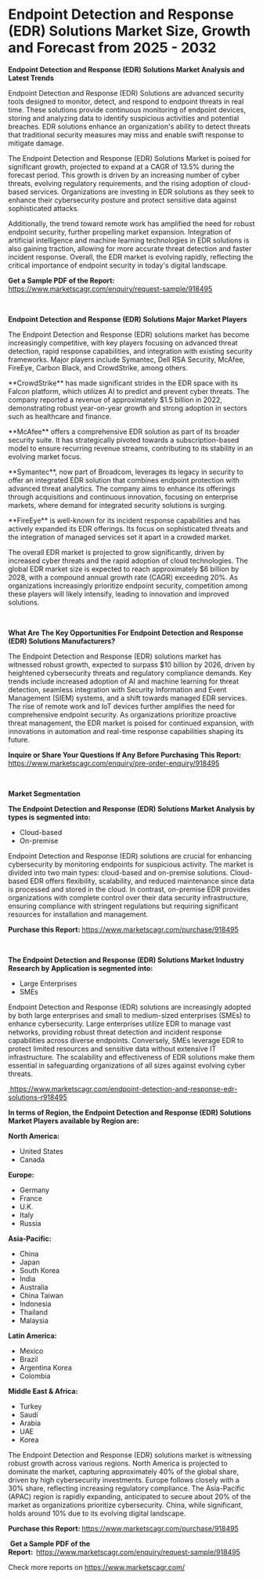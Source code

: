 <p><h1>Endpoint Detection and Response (EDR) Solutions Market Size, Growth and Forecast from 2025 - 2032</h1></p><p><strong>Endpoint Detection and Response (EDR) Solutions Market Analysis and Latest Trends</strong></p>
<p><p>Endpoint Detection and Response (EDR) Solutions are advanced security tools designed to monitor, detect, and respond to endpoint threats in real time. These solutions provide continuous monitoring of endpoint devices, storing and analyzing data to identify suspicious activities and potential breaches. EDR solutions enhance an organization's ability to detect threats that traditional security measures may miss and enable swift response to mitigate damage.</p><p>The Endpoint Detection and Response (EDR) Solutions Market is poised for significant growth, projected to expand at a CAGR of 13.5% during the forecast period. This growth is driven by an increasing number of cyber threats, evolving regulatory requirements, and the rising adoption of cloud-based services. Organizations are investing in EDR solutions as they seek to enhance their cybersecurity posture and protect sensitive data against sophisticated attacks. </p><p>Additionally, the trend toward remote work has amplified the need for robust endpoint security, further propelling market expansion. Integration of artificial intelligence and machine learning technologies in EDR solutions is also gaining traction, allowing for more accurate threat detection and faster incident response. Overall, the EDR market is evolving rapidly, reflecting the critical importance of endpoint security in today's digital landscape.</p></p>
<p><strong>Get a Sample PDF of the Report:&nbsp;</strong> <a href="https://www.marketscagr.com/enquiry/request-sample/918495?utm_campaign=3266&utm_medium=2&utm_source=Github&utm_content=ia&utm_term=11032025&utm_id=endpoint-detection-and-response-edr-solutions">https://www.marketscagr.com/enquiry/request-sample/918495</a></p>
<p>&nbsp;</p>
<p><strong>Endpoint Detection and Response (EDR) Solutions Major Market Players</strong></p>
<p><p>The Endpoint Detection and Response (EDR) solutions market has become increasingly competitive, with key players focusing on advanced threat detection, rapid response capabilities, and integration with existing security frameworks. Major players include Symantec, Dell RSA Security, McAfee, FireEye, Carbon Black, and CrowdStrike, among others.</p><p>**CrowdStrike** has made significant strides in the EDR space with its Falcon platform, which utilizes AI to predict and prevent cyber threats. The company reported a revenue of approximately $1.5 billion in 2022, demonstrating robust year-on-year growth and strong adoption in sectors such as healthcare and finance.</p><p>**McAfee** offers a comprehensive EDR solution as part of its broader security suite. It has strategically pivoted towards a subscription-based model to ensure recurring revenue streams, contributing to its stability in an evolving market focus.</p><p>**Symantec**, now part of Broadcom, leverages its legacy in security to offer an integrated EDR solution that combines endpoint protection with advanced threat analytics. The company aims to enhance its offerings through acquisitions and continuous innovation, focusing on enterprise markets, where demand for integrated security solutions is surging.</p><p>**FireEye** is well-known for its incident response capabilities and has actively expanded its EDR offerings. Its focus on sophisticated threats and the integration of managed services set it apart in a crowded market.</p><p>The overall EDR market is projected to grow significantly, driven by increased cyber threats and the rapid adoption of cloud technologies. The global EDR market size is expected to reach approximately $6 billion by 2028, with a compound annual growth rate (CAGR) exceeding 20%. As organizations increasingly prioritize endpoint security, competition among these players will likely intensify, leading to innovation and improved solutions.</p></p>
<p>&nbsp;</p>
<p><strong>What Are The Key Opportunities For Endpoint Detection and Response (EDR) Solutions Manufacturers?</strong></p>
<p><p>The Endpoint Detection and Response (EDR) solutions market has witnessed robust growth, expected to surpass $10 billion by 2026, driven by heightened cybersecurity threats and regulatory compliance demands. Key trends include increased adoption of AI and machine learning for threat detection, seamless integration with Security Information and Event Management (SIEM) systems, and a shift towards managed EDR services. The rise of remote work and IoT devices further amplifies the need for comprehensive endpoint security. As organizations prioritize proactive threat management, the EDR market is poised for continued expansion, with innovations in automation and real-time response capabilities shaping its future.</p></p>
<p><strong>Inquire or Share Your Questions If Any Before Purchasing This Report:</strong> <a href="https://www.marketscagr.com/enquiry/pre-order-enquiry/918495?utm_campaign=3266&utm_medium=2&utm_source=Github&utm_content=ia&utm_term=11032025&utm_id=endpoint-detection-and-response-edr-solutions">https://www.marketscagr.com/enquiry/pre-order-enquiry/918495</a></p>
<p>&nbsp;</p>
<p><strong>Market Segmentation</strong></p>
<p><strong>The Endpoint Detection and Response (EDR) Solutions Market Analysis by types is segmented into:</strong></p>
<p><ul><li>Cloud-based</li><li>On-premise</li></ul></p>
<p><p>Endpoint Detection and Response (EDR) solutions are crucial for enhancing cybersecurity by monitoring endpoints for suspicious activity. The market is divided into two main types: cloud-based and on-premise solutions. Cloud-based EDR offers flexibility, scalability, and reduced maintenance since data is processed and stored in the cloud. In contrast, on-premise EDR provides organizations with complete control over their data security infrastructure, ensuring compliance with stringent regulations but requiring significant resources for installation and management.</p></p>
<p><strong>Purchase this Report:&nbsp;</strong><a href="https://www.marketscagr.com/purchase/918495?utm_campaign=3266&utm_medium=2&utm_source=Github&utm_content=ia&utm_term=11032025&utm_id=endpoint-detection-and-response-edr-solutions">https://www.marketscagr.com/purchase/918495</a></p>
<p>&nbsp;</p>
<p><strong>The Endpoint Detection and Response (EDR) Solutions Market Industry Research by Application is segmented into:</strong></p>
<p><ul><li>Large Enterprises</li><li>SMEs</li></ul></p>
<p><p>Endpoint Detection and Response (EDR) solutions are increasingly adopted by both large enterprises and small to medium-sized enterprises (SMEs) to enhance cybersecurity. Large enterprises utilize EDR to manage vast networks, providing robust threat detection and incident response capabilities across diverse endpoints. Conversely, SMEs leverage EDR to protect limited resources and sensitive data without extensive IT infrastructure. The scalability and effectiveness of EDR solutions make them essential in safeguarding organizations of all sizes against evolving cyber threats.</p></p>
<p><a href="https://www.marketscagr.com/endpoint-detection-and-response-edr-solutions-r918495?utm_campaign=3266&utm_medium=2&utm_source=Github&utm_content=ia&utm_term=11032025&utm_id=endpoint-detection-and-response-edr-solutions">&nbsp;https://www.marketscagr.com/endpoint-detection-and-response-edr-solutions-r918495</a></p>
<p><strong>In terms of Region, the Endpoint Detection and Response (EDR) Solutions Market Players available by Region are:</strong></p>
<p>
    <p> <strong> North America: </strong>
        <ul>
            <li>United States</li>
            <li>Canada</li>
        </ul>
        </p> 
    <p> <strong> Europe: </strong>
        <ul>
            <li>Germany</li>
            <li>France</li>
            <li>U.K.</li>
            <li>Italy</li>
            <li>Russia</li>
        </ul>
        </p> 
    <p> <strong> Asia-Pacific: </strong>
        <ul>
            <li>China</li>
            <li>Japan</li>
            <li>South Korea</li>
            <li>India</li>
            <li>Australia</li>
            <li>China Taiwan</li>
            <li>Indonesia</li>
            <li>Thailand</li>
            <li>Malaysia</li>
        </ul>
        </p> 
    <p> <strong> Latin America: </strong>
        <ul>
            <li>Mexico</li>
            <li>Brazil</li>
            <li>Argentina Korea</li>
            <li>Colombia</li>
        </ul>
        </p> 
    <p> <strong> Middle East & Africa: </strong>
        <ul>
            <li>Turkey</li>
            <li>Saudi</li>
            <li>Arabia</li>
            <li>UAE</li>
            <li>Korea</li>
        </ul>
    </p>
    </p>
<p><p>The Endpoint Detection and Response (EDR) solutions market is witnessing robust growth across various regions. North America is projected to dominate the market, capturing approximately 40% of the global share, driven by high cybersecurity investments. Europe follows closely with a 30% share, reflecting increasing regulatory compliance. The Asia-Pacific (APAC) region is rapidly expanding, anticipated to secure about 20% of the market as organizations prioritize cybersecurity. China, while significant, holds around 10% due to its evolving digital landscape.</p></p>
<p><strong>Purchase this Report: </strong><a href="https://www.marketscagr.com/purchase/918495?utm_campaign=3266&utm_medium=2&utm_source=Github&utm_content=ia&utm_term=11032025&utm_id=endpoint-detection-and-response-edr-solutions">https://www.marketscagr.com/purchase/918495</a></p>
<p>&nbsp;<strong>Get a Sample PDF of the Report:&nbsp;&nbsp;</strong><a href="https://www.marketscagr.com/enquiry/request-sample/918495?utm_campaign=3266&utm_medium=2&utm_source=Github&utm_content=ia&utm_term=11032025&utm_id=endpoint-detection-and-response-edr-solutions">https://www.marketscagr.com/enquiry/request-sample/918495</a></p>
<p><strong></strong></p>
<p>Check more reports on <a href="https://www.marketscagr.com/?utm_campaign=3266&utm_medium=2&utm_source=Github&utm_content=ia&utm_term=11032025&utm_id=endpoint-detection-and-response-edr-solutions">https://www.marketscagr.com/</a></p>
